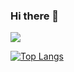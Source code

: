 ### Hi there 👋
<img src="https://capsule-render.vercel.app/api?type=soft&color=FCB6D0&height=100&section=header&text=enjoy!&fontSize=50" /> 

[![Top Langs](https://github-readme-stats.vercel.app/api/top-langs/?username=KMJbella&layout=compact)](https://github.com/anuraghazra/github-readme-stats)

